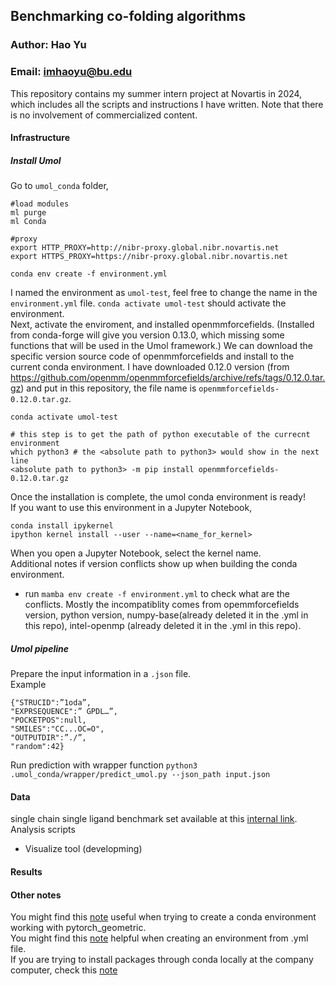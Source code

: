 ## Benchmarking co-folding algorithms
### Author: Hao Yu
### Email: imhaoyu@bu.edu
This repository contains my summer intern project at Novartis in 2024, which includes all the scripts and instructions I have written. Note that there is no involvement of commercialized content.


#### Infrastructure
##### Install Umol 
Go to `umol_conda` folder, 
```
#load modules
ml purge
ml Conda

#proxy
export HTTP_PROXY=http://nibr-proxy.global.nibr.novartis.net
export HTTPS_PROXY=https://nibr-proxy.global.nibr.novartis.net

conda env create -f environment.yml
```
I named the environment as `umol-test`, feel free to change the name in the `environment.yml` file. 
`conda activate umol-test` should activate the environment.  
Next, activate the enviroment, and installed openmmforcefields. (Installed from conda-forge will give you version 0.13.0, which missing some functions that will be used in the Umol framework.) We can download the specific version source code of openmmforcefields and install to the current conda environment. I have downloaded 0.12.0 version (from https://github.com/openmm/openmmforcefields/archive/refs/tags/0.12.0.tar.gz) and put in this repository, the file name is `openmmforcefields-0.12.0.tar.gz`.  

```console
conda activate umol-test

# this step is to get the path of python executable of the currecnt environment
which python3 # the <absolute path to python3> would show in the next line
<absolute path to python3> -m pip install openmmforcefields-0.12.0.tar.gz
```

Once the installation is complete, the umol conda environment is ready!  
If you want to use this environment in a Jupyter Notebook,
```
conda install ipykernel 
ipython kernel install --user --name=<name_for_kernel>
```
When you open a Jupyter Notebook, select the kernel name.  
Additional notes if version conflicts show up when building the conda environment.


- run ```mamba env create -f environment.yml```  to check what are the conflicts. Mostly the incompatiblity comes from opemmforcefields version, python version, numpy-base(already deleted it in the .yml in this repo), intel-openmp (already deleted it in the .yml in this repo).

##### Umol pipeline 
Prepare the input information in a `.json` file.  
Example
```
{"STRUCID":”1oda”,
"EXPRSEQUENCE":” GPDL…”,
"POCKETPOS":null,
"SMILES":"CC...OC=O",
"OUTPUTDIR":”./”,
"random":42}
```

Run prediction with wrapper function
```python3 .umol_conda/wrapper/predict_umol.py --json_path input.json```

#### Data
single chain single ligand benchmark set available at this [internal link](go/cofold-benchmark).  
Analysis scripts 
- Visualize tool (developming)

#### Results

#### Other notes
You might find this [note](https://confluence.prd.nibr.novartis.net/x/xBf2Ew) useful when trying to create a conda environment working with pytorch_geometric.  
You might find this [note](https://confluence.prd.nibr.novartis.net/display/~yuha1k/Lessons+for+Conda+environment+installation) helpful when creating an environment from .yml file.  
If you are trying to install packages through conda locally at the company computer, check this [note](https://confluence.prd.nibr.novartis.net/display/~yuha1k/Develop+Tools+Conda+and+Git)

